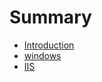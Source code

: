 # Summary

* [Introduction](README.md)
* [windows](windows/rdp-change-password.md)
* [IIS](IIS/website-app-pool-user.md)

